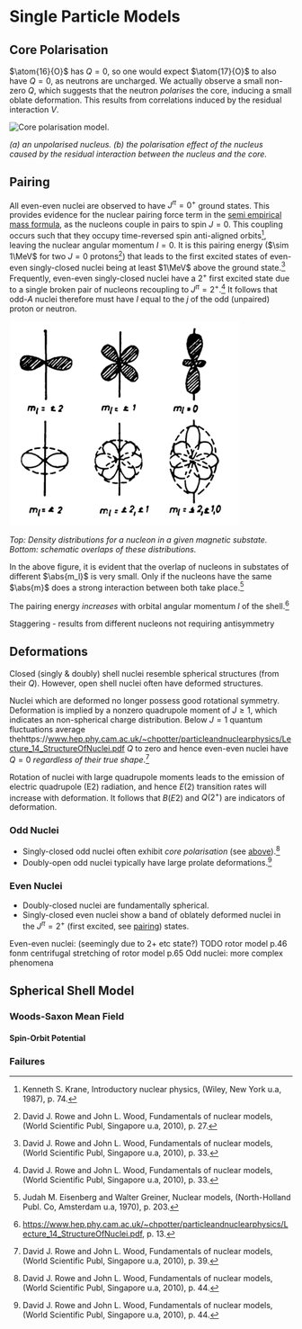 Single Particle Models
======================

Core Polarisation
-----------------
$\atom{16}{O}$ has $Q=0$, so one would expect $\atom{17}{O}$ to also have $Q=0$, as neutrons are uncharged. We actually observe a small non-zero $Q$, which suggests that the neutron *polarises* the core, inducing a small oblate deformation. This results from correlations induced by the residual interaction $V$.

![Core polarisation model.](images/core-polarisation.png)

*(a) an unpolarised nucleus. (b) the polarisation effect of the nucleus caused by the residual interaction between the nucleus and the core.*
<!-- Although we retain the residual interaction, it doesn't act on the core as we only define it for the active space -->

Pairing
-------
All even-even nuclei are observed to have $J^\pi=0^+$ ground states. This provides evidence for the nuclear pairing force term in the [semi empirical mass formula](binding-energy.md#Parity), as the nucleons couple in pairs to spin $J=0$. This coupling occurs such that they occupy time-reversed spin anti-aligned orbits[^krane.74], leaving the nuclear angular momentum $I=0$. It is this pairing energy ($\sim 1\MeV$ for two $J=0$ protons[^fonm.27]) that leads to the first excited states of even-even singly-closed nuclei being at least $1\MeV$ above the ground state.[^fonm.33] Frequently, even-even singly-closed nuclei have a $2^+$ first excited state due to a single broken pair of nucleons recoupling to $J^\pi=2^+$.[^fonm.33] It follows that odd-$A$ nuclei therefore must have $I$ equal to the $j$ of the odd (unpaired) proton or neutron. 

![Overlap of wavefunctions in different magnetic substates.](images/pairing-overlap.png)

*Top: Density distributions for a nucleon in a given magnetic substate.
Bottom: schematic overlaps of these distributions.*

In the above figure, it is evident that the overlap of nucleons in substates of different $\abs{m_l}$ is very small. Only if the nucleons have the same $\abs{m}$ does a strong interaction between both take place.[^moshe.203]

The pairing energy *increases* with orbital angular momentum $l$ of the shell.[^cam.13]

Staggering - results from different nucleons not requiring antisymmetry 

Deformations
------------
Closed (singly & doubly) shell nuclei resemble spherical structures (from their $Q$). However, open shell nuclei often have deformed structures. 

Nuclei which are deformed no longer possess good rotational symmetry. Deformation is implied by a nonzero quadrupole moment of $J \geq 1$, which indicates an non-spherical charge distribution. Below $J=1$ quantum fluctuations average thehttps://www.hep.phy.cam.ac.uk/~chpotter/particleandnuclearphysics/Lecture_14_StructureOfNuclei.pdf $Q$ to zero and hence even-even nuclei have $Q=0$ *regardless of their true shape*.[^fonm.39]

Rotation of nuclei with large quadrupole moments leads to the emission of electric quadrupole (E2) radiation, and hence $E(2)$ transition rates will increase with deformation. It follows that $B(E2)$ and $Q(2^+)$ are indicators of deformation.

### Odd Nuclei
* Singly-closed odd nuclei often exhibit *core polarisation* (see [above](#Core-Polarisation)).[^fonm.44]
* Doubly-open odd nuclei typically have large prolate deformations.[^fonm.44]

### Even Nuclei
* Doubly-closed nuclei are fundamentally spherical.
* Singly-closed even nuclei show a band of oblately deformed nuclei in the $J^\pi=2^+$ (first excited, see [pairing](#Pairing)) states. 


Even-even nuclei: (seemingly due to 2+ etc state?)
TODO rotor model p.46 fonm
centrifugal stretching of rotor model p.65
Odd nuclei: more complex phenomena

Spherical Shell Model
---------------------

### Woods-Saxon Mean Field
#### Spin-Orbit Potential

### Failures

[^moshe.203]: Judah M. Eisenberg and Walter Greiner, Nuclear models, (North-Holland Publ. Co, Amsterdam u.a, 1970), p. 203.
[^fonm.27]: David J. Rowe and John L. Wood, Fundamentals of nuclear models, (World Scientific Publ, Singapore u.a, 2010), p. 27.
[^fonm.33]: David J. Rowe and John L. Wood, Fundamentals of nuclear models, (World Scientific Publ, Singapore u.a, 2010), p. 33.
[^fonm.39]: David J. Rowe and John L. Wood, Fundamentals of nuclear models, (World Scientific Publ, Singapore u.a, 2010), p. 39.
[^fonm.44]: David J. Rowe and John L. Wood, Fundamentals of nuclear models, (World Scientific Publ, Singapore u.a, 2010), p. 44.
[^krane.74]: Kenneth S. Krane, Introductory nuclear physics, (Wiley, New York u.a, 1987), p. 74.
[^cam.13]: https://www.hep.phy.cam.ac.uk/~chpotter/particleandnuclearphysics/Lecture_14_StructureOfNuclei.pdf, p. 13.

